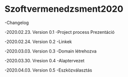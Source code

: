 # Szoftvermenedzsment2020

-Changelog 
  
  -2020.02.23. Version 0.1
   -Project process Prezentáció
  
  -2020.02.24. Version 0.2
   -Linkek

  -2020.03.03. Version 0.3
   -Domain létrehozva

  -2020.03.30. Vresion 0.4
   -Alaptervezet

  -2020.04.03. Version 0.5
   -Eszközválasztás
